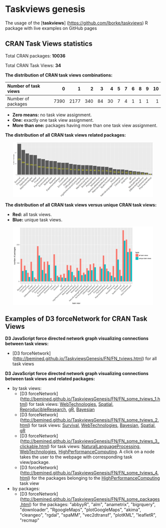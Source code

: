 # Taskviews genesis

The usage of the [**taskviews**] (https://github.com/lborke/taskviews) R package  with live examples on GitHub pages

## CRAN Task Views statistics 

Total CRAN packages: **10036**

Total CRAN Task Views: **34**

**The distribution of CRAN task views combinations:**

|Number of task views   |    0|    1|   2|  3|  4|  5|  7|  6|  8|  9| 10|
|:--|----:|----:|---:|--:|--:|--:|--:|--:|--:|--:|--:|
|Number of packages | 7390| 2177| 340| 84| 30|  7|  4|  1|  1|  1|  1|

- **Zero means:** no task view assignment.
- **One:** exactly one task view assignment.
- **More than one:** packages having more than one task view assignment.

**The distribution of all CRAN task views related packages:**
<p align="center"><img src="img/tviews_freq_v1.png" width="90%" alt="The distribution of all CRAN task views related packages"></p>

**The distribution of all CRAN task views versus unique CRAN task views:**
- **Red:** all task views.
- **Blue:** unique task views.
<p align="center"><img src="img/tviews_freq_all_vs_unique.png" width="90%" alt="all CRAN task views vs. unique CRAN task views"></p>



## Examples of D3 forceNetwork for CRAN Task Views

**D3 JavaScript force directed network graph visualizing connections between task views:**
- [D3 forceNetwork] (http://bemined.github.io/TaskviewsGenesis/FN/FN_tviews.html) for all task views

**D3 JavaScript force directed network graph visualizing connections between task views and related packages:**
- by task views:
    - [D3 forceNetwork] (http://bemined.github.io/TaskviewsGenesis/FN/FN_some_tviews_1.html) for task views: [WebTechnologies](https://cran.r-project.org/web/views/WebTechnologies.html), [Spatial](https://cran.r-project.org/web/views/Spatial.html), [ReproducibleResearch](https://cran.r-project.org/web/views/ReproducibleResearch.html), [gR](https://cran.r-project.org/web/views/gR.html), [Bayesian](https://cran.r-project.org/web/views/Bayesian.html)
    - [D3 forceNetwork] (http://bemined.github.io/TaskviewsGenesis/FN/FN_some_tviews_2.html) for task views: [Survival](https://cran.r-project.org/web/views/Survival.html), [WebTechnologies](https://cran.r-project.org/web/views/WebTechnologies.html), [Bayesian](https://cran.r-project.org/web/views/Bayesian.html), [Spatial](https://cran.r-project.org/web/views/Spatial.html), [gR](https://cran.r-project.org/web/views/gR.html)
    - [D3 forceNetwork] (http://bemined.github.io/TaskviewsGenesis/FN/FN_some_tviews_3_clickable.html) for task views: [NaturalLanguageProcessing](https://cran.r-project.org/web/views/NaturalLanguageProcessing.html), [WebTechnologies](https://cran.r-project.org/web/views/WebTechnologies.html), [HighPerformanceComputing](https://cran.r-project.org/web/views/HighPerformanceComputing.html). A click on a node takes the user to the webpage with corresponding task view/package.
    - [D3 forceNetwork] (http://bemined.github.io/TaskviewsGenesis/FN/FN_some_tviews_4.html) for the packages belonging to the [HighPerformanceComputing](https://cran.r-project.org/web/views/HighPerformanceComputing.html) task view
- by packages:
    - [D3 forceNetwork] (http://bemined.github.io/TaskviewsGenesis/FN/FN_some_packages.html) for the packages: "abbyyR", "alm", "anametrix", "bigrquery", "downloader", "RgoogleMaps", "plotGoogleMaps", "akima", "cleangeo", "rgdal", "spaMM", "vec2dtransf", "plotKML", "leafletR", "recmap"

